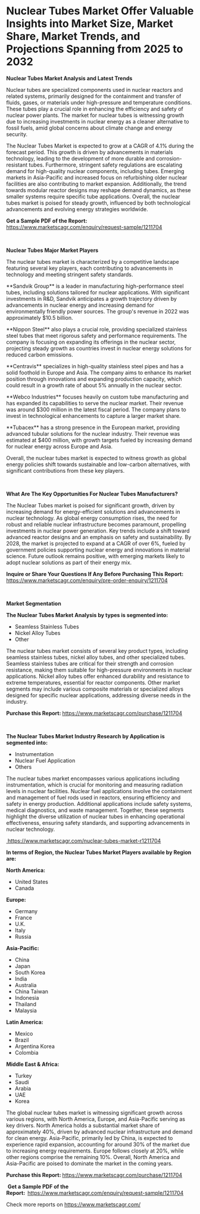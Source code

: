 <p><h1>Nuclear Tubes Market Offer Valuable Insights into Market Size, Market Share, Market Trends, and Projections Spanning from 2025 to 2032</h1></p><p><strong>Nuclear Tubes Market Analysis and Latest Trends</strong></p>
<p><p>Nuclear tubes are specialized components used in nuclear reactors and related systems, primarily designed for the containment and transfer of fluids, gases, or materials under high-pressure and temperature conditions. These tubes play a crucial role in enhancing the efficiency and safety of nuclear power plants. The market for nuclear tubes is witnessing growth due to increasing investments in nuclear energy as a cleaner alternative to fossil fuels, amid global concerns about climate change and energy security.</p><p>The Nuclear Tubes Market is expected to grow at a CAGR of 4.1% during the forecast period. This growth is driven by advancements in materials technology, leading to the development of more durable and corrosion-resistant tubes. Furthermore, stringent safety regulations are escalating demand for high-quality nuclear components, including tubes. Emerging markets in Asia-Pacific and increased focus on refurbishing older nuclear facilities are also contributing to market expansion. Additionally, the trend towards modular reactor designs may reshape demand dynamics, as these smaller systems require specific tube applications. Overall, the nuclear tubes market is poised for steady growth, influenced by both technological advancements and evolving energy strategies worldwide.</p></p>
<p><strong>Get a Sample PDF of the Report:&nbsp;</strong> <a href="https://www.marketscagr.com/enquiry/request-sample/1211704?utm_campaign=3263&utm_medium=2&utm_source=Github&utm_content=ia&utm_term=24032025&utm_id=nuclear-tubes">https://www.marketscagr.com/enquiry/request-sample/1211704</a></p>
<p>&nbsp;</p>
<p><strong>Nuclear Tubes Major Market Players</strong></p>
<p><p>The nuclear tubes market is characterized by a competitive landscape featuring several key players, each contributing to advancements in technology and meeting stringent safety standards.</p><p>**Sandvik Group** is a leader in manufacturing high-performance steel tubes, including solutions tailored for nuclear applications. With significant investments in R&D, Sandvik anticipates a growth trajectory driven by advancements in nuclear energy and increasing demand for environmentally friendly power sources. The group's revenue in 2022 was approximately $10.5 billion.</p><p>**Nippon Steel** also plays a crucial role, providing specialized stainless steel tubes that meet rigorous safety and performance requirements. The company is focusing on expanding its offerings in the nuclear sector, projecting steady growth as countries invest in nuclear energy solutions for reduced carbon emissions.</p><p>**Centravis** specializes in high-quality stainless steel pipes and has a solid foothold in Europe and Asia. The company aims to enhance its market position through innovations and expanding production capacity, which could result in a growth rate of about 5% annually in the nuclear sector.</p><p>**Webco Industries** focuses heavily on custom tube manufacturing and has expanded its capabilities to serve the nuclear market. Their revenue was around $300 million in the latest fiscal period. The company plans to invest in technological enhancements to capture a larger market share.</p><p>**Tubacex** has a strong presence in the European market, providing advanced tubular solutions for the nuclear industry. Their revenue was estimated at $400 million, with growth targets fueled by increasing demand for nuclear energy across Europe and Asia.</p><p>Overall, the nuclear tubes market is expected to witness growth as global energy policies shift towards sustainable and low-carbon alternatives, with significant contributions from these key players.</p></p>
<p>&nbsp;</p>
<p><strong>What Are The Key Opportunities For Nuclear Tubes Manufacturers?</strong></p>
<p><p>The Nuclear Tubes market is poised for significant growth, driven by increasing demand for energy-efficient solutions and advancements in nuclear technology. As global energy consumption rises, the need for robust and reliable nuclear infrastructure becomes paramount, propelling investments in nuclear power generation. Key trends include a shift toward advanced reactor designs and an emphasis on safety and sustainability. By 2028, the market is projected to expand at a CAGR of over 6%, fueled by government policies supporting nuclear energy and innovations in material science. Future outlook remains positive, with emerging markets likely to adopt nuclear solutions as part of their energy mix.</p></p>
<p><strong>Inquire or Share Your Questions If Any Before Purchasing This Report:</strong> <a href="https://www.marketscagr.com/enquiry/pre-order-enquiry/1211704?utm_campaign=3263&utm_medium=2&utm_source=Github&utm_content=ia&utm_term=24032025&utm_id=nuclear-tubes">https://www.marketscagr.com/enquiry/pre-order-enquiry/1211704</a></p>
<p>&nbsp;</p>
<p><strong>Market Segmentation</strong></p>
<p><strong>The Nuclear Tubes Market Analysis by types is segmented into:</strong></p>
<p><ul><li>Seamless Stainless Tubes</li><li>Nickel Alloy Tubes</li><li>Other</li></ul></p>
<p><p>The nuclear tubes market consists of several key product types, including seamless stainless tubes, nickel alloy tubes, and other specialized tubes. Seamless stainless tubes are critical for their strength and corrosion resistance, making them suitable for high-pressure environments in nuclear applications. Nickel alloy tubes offer enhanced durability and resistance to extreme temperatures, essential for reactor components. Other market segments may include various composite materials or specialized alloys designed for specific nuclear applications, addressing diverse needs in the industry.</p></p>
<p><strong>Purchase this Report:&nbsp;</strong><a href="https://www.marketscagr.com/purchase/1211704?utm_campaign=3263&utm_medium=2&utm_source=Github&utm_content=ia&utm_term=24032025&utm_id=nuclear-tubes">https://www.marketscagr.com/purchase/1211704</a></p>
<p>&nbsp;</p>
<p><strong>The Nuclear Tubes Market Industry Research by Application is segmented into:</strong></p>
<p><ul><li>Instrumentation</li><li>Nuclear Fuel Application</li><li>Others</li></ul></p>
<p><p>The nuclear tubes market encompasses various applications including instrumentation, which is crucial for monitoring and measuring radiation levels in nuclear facilities. Nuclear fuel applications involve the containment and management of fuel rods used in reactors, ensuring efficiency and safety in energy production. Additional applications include safety systems, medical diagnostics, and waste management. Together, these segments highlight the diverse utilization of nuclear tubes in enhancing operational effectiveness, ensuring safety standards, and supporting advancements in nuclear technology.</p></p>
<p><a href="https://www.marketscagr.com/nuclear-tubes-market-r1211704?utm_campaign=3263&utm_medium=2&utm_source=Github&utm_content=ia&utm_term=24032025&utm_id=nuclear-tubes">&nbsp;https://www.marketscagr.com/nuclear-tubes-market-r1211704</a></p>
<p><strong>In terms of Region, the Nuclear Tubes Market Players available by Region are:</strong></p>
<p>
    <p> <strong> North America: </strong>
        <ul>
            <li>United States</li>
            <li>Canada</li>
        </ul>
        </p> 
    <p> <strong> Europe: </strong>
        <ul>
            <li>Germany</li>
            <li>France</li>
            <li>U.K.</li>
            <li>Italy</li>
            <li>Russia</li>
        </ul>
        </p> 
    <p> <strong> Asia-Pacific: </strong>
        <ul>
            <li>China</li>
            <li>Japan</li>
            <li>South Korea</li>
            <li>India</li>
            <li>Australia</li>
            <li>China Taiwan</li>
            <li>Indonesia</li>
            <li>Thailand</li>
            <li>Malaysia</li>
        </ul>
        </p> 
    <p> <strong> Latin America: </strong>
        <ul>
            <li>Mexico</li>
            <li>Brazil</li>
            <li>Argentina Korea</li>
            <li>Colombia</li>
        </ul>
        </p> 
    <p> <strong> Middle East & Africa: </strong>
        <ul>
            <li>Turkey</li>
            <li>Saudi</li>
            <li>Arabia</li>
            <li>UAE</li>
            <li>Korea</li>
        </ul>
    </p>
    </p>
<p><p>The global nuclear tubes market is witnessing significant growth across various regions, with North America, Europe, and Asia-Pacific serving as key drivers. North America holds a substantial market share of approximately 40%, driven by advanced nuclear infrastructure and demand for clean energy. Asia-Pacific, primarily led by China, is expected to experience rapid expansion, accounting for around 30% of the market due to increasing energy requirements. Europe follows closely at 20%, while other regions comprise the remaining 10%. Overall, North America and Asia-Pacific are poised to dominate the market in the coming years.</p></p>
<p><strong>Purchase this Report: </strong><a href="https://www.marketscagr.com/purchase/1211704?utm_campaign=3263&utm_medium=2&utm_source=Github&utm_content=ia&utm_term=24032025&utm_id=nuclear-tubes">https://www.marketscagr.com/purchase/1211704</a></p>
<p>&nbsp;<strong>Get a Sample PDF of the Report:&nbsp;&nbsp;</strong><a href="https://www.marketscagr.com/enquiry/request-sample/1211704?utm_campaign=3263&utm_medium=2&utm_source=Github&utm_content=ia&utm_term=24032025&utm_id=nuclear-tubes">https://www.marketscagr.com/enquiry/request-sample/1211704</a></p>
<p><strong></strong></p>
<p>Check more reports on <a href="https://www.marketscagr.com/?utm_campaign=3263&utm_medium=2&utm_source=Github&utm_content=ia&utm_term=24032025&utm_id=nuclear-tubes">https://www.marketscagr.com/</a></p>